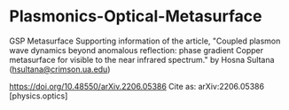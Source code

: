 # Plasmonics-Optical-Metasurface
GSP Metasurface
Supporting information of the article, "Coupled plasmon wave dynamics beyond anomalous reflection: phase gradient Copper metasurface for visible to the near infrared spectrum."
by Hosna Sultana (hsultana@crimson.ua.edu)

https://doi.org/10.48550/arXiv.2206.05386
Cite as:	arXiv:2206.05386 [physics.optics]
